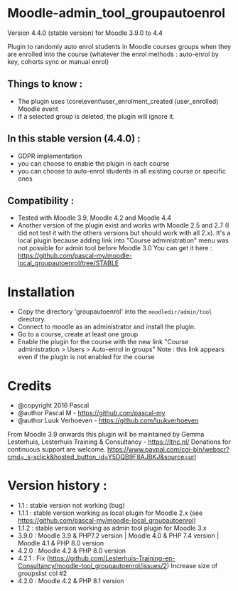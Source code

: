 # Moodle-admin_tool_groupautoenrol

Version 4.4.0 (stable version) for Moodle 3.9.0 to 4.4

Plugin to randomly auto enrol students in Moodle courses groups when they are enrolled into the course (whatever the enrol methods : auto-enrol by key, cohorts sync or manual enrol)

## Things to know :
- The plugin uses \core\event\user_enrolment_created (user_enrolled) Moodle event
- If a selected group is deleted, the plugin will ignore it.

## In this stable version (4.4.0) :
- GDPR implementation
- you can choose to enable the plugin in each course
- you can choose to auto-enrol students in all existing course or specific ones

## Compatibility :
- Tested with Moodle 3.9, Moodle 4.2 and Moodle 4.4
- Another version of the plugin exist and works with Moodle 2.5 and 2.7 (I did not test it with the others versions but should work with all 2.x).
It's a local plugin because adding link into "Course administration" menu was not possible for admin tool before Moodle 3.0
You can get it here : https://github.com/pascal-my/moodle-local_groupautoenrol/tree/STABLE

# Installation
* Copy the directory 'groupautoenrol' into the `moodledir/admin/tool` directory.
* Connect to moodle as an administrator and install the plugin.
* Go to a course, create at least one group
* Enable the plugin for the course with the new link "Course administration > Users > Auto-enrol in groups"
Note : this link appears even if the plugin is not enabled for the course

# Credits
* @copyright  2016 Pascal
* @author     Pascal M - https://github.com/pascal-my
* @author     Luuk Verhoeven - https://github.com/luukverhoeven

From Moodle 3.9 onwards this plugin will be maintained by Gemma Lesterhuis, Lesterhuis Training & Consultancy - https://ltnc.nl/
Donations for continuous support are welcome.
https://www.paypal.com/cgi-bin/webscr?cmd=_s-xclick&hosted_button_id=Y5DQB9F8AJBKJ&source=url

# Version history :
- 1.1 : stable version not working (bug)
- 1.1.1 : stable version working as local plugin for Moodle 2.x (see https://github.com/pascal-my/moodle-local_groupautoenrol)
- 1.1.2 : stable version working as admin tool plugin for Moodle 3.x
- 3.9.0 : Moodle 3.9 & PHP7.2 version | Moodle 4.0 & PHP 7.4 version | Moodle 4.1 & PHP 8.0 version
- 4.2.0 : Moodle 4.2 & PHP 8.0 version
- 4.2.1 : Fix (https://github.com/Lesterhuis-Training-en-Consultancy/moodle-tool_groupautoenrol/issues/2)  Increase size of groupslist col #2
- 4.2.0 : Moodle 4.2 & PHP 8.1 version
